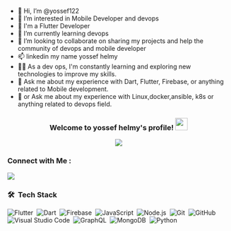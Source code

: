 - 👋 Hi, I’m @yossef122
- 👀 I’m interested in Mobile Developer and devops
- 🏢 I'm a Flutter Developer
- 🌱 I’m currently learning devops
- 💞️ I’m looking to collaborate on sharing my projects and help the community of devops and mobile developer
- 📫 linkedin my name yossef helmy
- 👨‍💻 As a dev ops, I'm constantly learning and exploring new technologies to improve my skills.
- 💬 Ask me about my experience with Dart, Flutter, Firebase, or anything related to Mobile development.
- 💬 or Ask me about my experience with Linux,docker,ansible, k8s or anything related to devops field.

<!---
yossef122/yossef122 is a ✨ special ✨ repository because its `README.md` (this file) appears on your GitHub profile.
You can click the Preview link to take a look at your changes.
--->
<!---<img width="250" align="right" src="https://c.tenor.com/_DOBjnGspYAAAAAM/code-coding.gif">--->

<h3 align="center">
  Welcome to yossef helmy's profile!
  <img src="https://media.giphy.com/media/hvRJCLFzcasrR4ia7z/giphy.gif" width="28">
</h3>

<!-- Typing SVG by DenverCoder1 - https://github.com/DenverCoder1/readme-typing-svg -->
<p align="center">
  <a href="https://github.com/DenverCoder1/readme-typing-svg"><img src="https://readme-typing-svg.herokuapp.com/?lines=Full-stack%20Mobile%20developer;Always%20learning%20new%20things&font=Fira%20Code&center=true&width=440&height=45&color=f75c7e&vCenter=true&size=22"></a>
</p> 




### Connect with Me :

<a href="https://www.linkedin.com/in/yossef-helmy-806309230/" target="_blank"><img src="https://img.shields.io/badge/-Yossef%20Helmy-0077B5?style=for-the-badge&logo=Linkedin&logoColor=white"/></a>

### 🛠 &nbsp;Tech Stack
![Flutter](https://img.shields.io/badge/-Flutter-05122A?style=flat&logo=flutter&logoColor=563D7C)&nbsp;
![Dart](https://img.shields.io/badge/-Dart-05122A?style=flat&logo=Dart)&nbsp;
![Firebase](https://img.shields.io/badge/-Firebase-05122A?style=flat&logo=Firebase&logoColor=1572B6)&nbsp;
![JavaScript](https://img.shields.io/badge/-JavaScript-05122A?style=flat&logo=javascript)&nbsp;
![Node.js](https://img.shields.io/badge/-Node.js-05122A?style=flat&logo=node.js&logoColor=339933)&nbsp;
![Git](https://img.shields.io/badge/-Git-05122A?style=flat&logo=git)&nbsp;
![GitHub](https://img.shields.io/badge/-GitHub-05122A?style=flat&logo=github)&nbsp;
![Visual Studio Code](https://img.shields.io/badge/-Visual%20Studio%20Code-05122A?style=flat&logo=visual-studio-code&logoColor=007ACC)&nbsp;
![GraphQL](https://img.shields.io/badge/-GraphQL-05122A?style=flat&logo=GraphQL)&nbsp;
![MongoDB](https://img.shields.io/badge/-MongoDB-05122A?style=flat&logo=MongoDB)&nbsp;
![Python](https://img.shields.io/badge/-Python%20-05122A?style=flat&logo=python)&nbsp;
